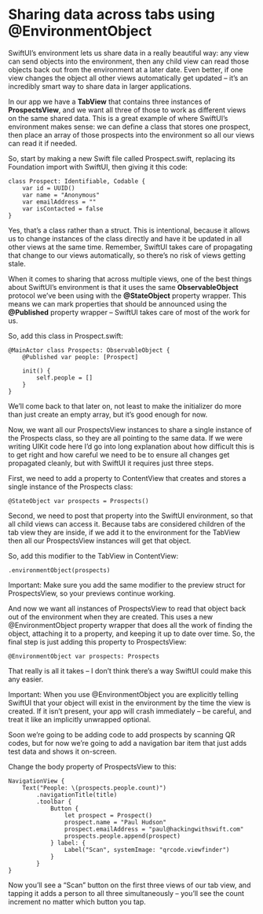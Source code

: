 # Sharing data across tabs using @EnvironmentObject

SwiftUI’s environment lets us share data in a really beautiful way: any view can send objects into the environment, then any child view can read those objects back out from the environment at a later date. Even better, if one view changes the object all other views automatically get updated – it’s an incredibly smart way to share data in larger applications.

In our app we have a **TabView** that contains three instances of **ProspectsView**, and we want all three of those to work as different views on the same shared data. This is a great example of where SwiftUI’s environment makes sense: we can define a class that stores one prospect, then place an array of those prospects into the environment so all our views can read it if needed.

So, start by making a new Swift file called Prospect.swift, replacing its Foundation import with SwiftUI, then giving it this code:
```
class Prospect: Identifiable, Codable {
    var id = UUID()
    var name = "Anonymous"
    var emailAddress = ""
    var isContacted = false
}
```
Yes, that’s a class rather than a struct. This is intentional, because it allows us to change instances of the class directly and have it be updated in all other views at the same time. Remember, SwiftUI takes care of propagating that change to our views automatically, so there’s no risk of views getting stale.

When it comes to sharing that across multiple views, one of the best things about SwiftUI’s environment is that it uses the same **ObservableObject** protocol we’ve been using with the **@StateObject** property wrapper. This means we can mark properties that should be announced using the **@Published** property wrapper – SwiftUI takes care of most of the work for us.

So, add this class in Prospect.swift:
```
@MainActor class Prospects: ObservableObject {
    @Published var people: [Prospect]

    init() {
        self.people = []
    }
}
```
We’ll come back to that later on, not least to make the initializer do more than just create an empty array, but it’s good enough for now.

Now, we want all our ProspectsView instances to share a single instance of the Prospects class, so they are all pointing to the same data. If we were writing UIKit code here I’d go into long explanation about how difficult this is to get right and how careful we need to be to ensure all changes get propagated cleanly, but with SwiftUI it requires just three steps.

First, we need to add a property to ContentView that creates and stores a single instance of the Prospects class:
```
@StateObject var prospects = Prospects()
```
Second, we need to post that property into the SwiftUI environment, so that all child views can access it. Because tabs are considered children of the tab view they are inside, if we add it to the environment for the TabView then all our ProspectsView instances will get that object.

So, add this modifier to the TabView in ContentView:
```
.environmentObject(prospects)
```
Important: Make sure you add the same modifier to the preview struct for ProspectsView, so your previews continue working.

And now we want all instances of ProspectsView to read that object back out of the environment when they are created. This uses a new @EnvironmentObject property wrapper that does all the work of finding the object, attaching it to a property, and keeping it up to date over time. So, the final step is just adding this property to ProspectsView:
```
@EnvironmentObject var prospects: Prospects
```
That really is all it takes – I don’t think there’s a way SwiftUI could make this any easier.

Important: When you use @EnvironmentObject you are explicitly telling SwiftUI that your object will exist in the environment by the time the view is created. If it isn’t present, your app will crash immediately – be careful, and treat it like an implicitly unwrapped optional.

Soon we’re going to be adding code to add prospects by scanning QR codes, but for now we’re going to add a navigation bar item that just adds test data and shows it on-screen.

Change the body property of ProspectsView to this:
```
NavigationView {
    Text("People: \(prospects.people.count)")
        .navigationTitle(title)
        .toolbar {
            Button {
                let prospect = Prospect()
                prospect.name = "Paul Hudson"
                prospect.emailAddress = "paul@hackingwithswift.com"
                prospects.people.append(prospect)
            } label: {
                Label("Scan", systemImage: "qrcode.viewfinder")
            }
        }
}
```
Now you’ll see a “Scan” button on the first three views of our tab view, and tapping it adds a person to all three simultaneously – you’ll see the count increment no matter which button you tap.